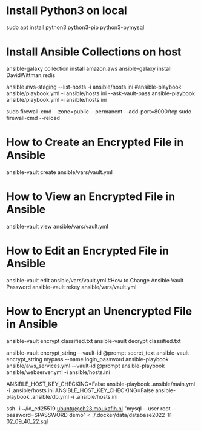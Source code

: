 # Install Python3 on local
sudo apt install python3 python3-pip python3-pymysql
# Install Ansible Collections on host
ansible-galaxy collection install amazon.aws
ansible-galaxy install DavidWittman.redis



ansible aws-staging --list-hosts -i ansible/hosts.ini
#ansible-playbook ansible/playbook.yml -i ansible/hosts.ini --ask-vault-pass
ansible-playbook ansible/playbook.yml -i ansible/hosts.ini


sudo firewall-cmd --zone=public --permanent --add-port=8000/tcp
sudo firewall-cmd --reload



# How to Create an Encrypted File in Ansible
ansible-vault create ansible/vars/vault.yml
# How to View an Encrypted File in Ansible
ansible-vault view ansible/vars/vault.yml
# How to Edit an Encrypted File in Ansible
ansible-vault edit ansible/vars/vault.yml
#How to Change Ansible Vault Password
ansible-vault rekey ansible/vars/vault.yml
# How to Encrypt an Unencrypted File in Ansible
ansible-vault encrypt classified.txt
ansible-vault decrypt classified.txt

ansible-vault encrypt_string --vault-id @prompt secret_text
ansible-vault encrypt_string mypass --name login_password
ansible-playbook ansible/aws_services.yml --vault-id @prompt
ansible-playbook ansible/webserver.yml -i ansible/hosts.ini


ANSIBLE_HOST_KEY_CHECKING=False ansible-playbook .ansible/main.yml -i .ansible/hosts.ini
ANSIBLE_HOST_KEY_CHECKING=False ansible-playbook .ansible/db.yml -i .ansible/hosts.ini

ssh -i ~/id_ed25519 ubuntu@ch23.moukafih.nl "mysql --user root --password=$PASSWORD demo" < ./.docker/data/database2022-11-02_09_40_22.sql
